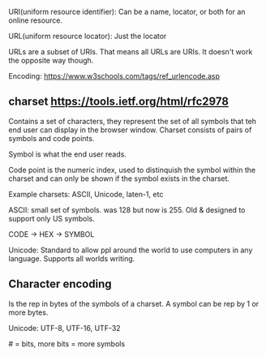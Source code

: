 URI(uniform resource identifier): Can be a name, locator, or both for an online resource.

URL(uniform resource locator): Just the locator

URLs are a subset of URIs. That means all URLs are URIs. It doesn't work the opposite way though.


Encoding: https://www.w3schools.com/tags/ref_urlencode.asp


## charset https://tools.ietf.org/html/rfc2978

Contains a set of characters, they represent the set of all symbols that teh end user can display in the browser window. Charset consists of pairs of symbols and code points.

Symbol is what the end user reads.

Code point is the numeric index, used to distinquish the symbol within the charset and can only be shown if the symbol exists in the charset.

Example charsets: ASCII, Unicode, laten-1, etc


ASCII: small set of symbols. was 128 but now is 255. Old & designed to support only US symbols. 


CODE -> HEX -> SYMBOL


Unicode: Standard to allow ppl around the world to use computers in any language. Supports all worlds writing. 

## Character encoding

Is the rep in bytes of the symbols of a charset. A symbol can be rep by 1 or more bytes.

Unicode: UTF-8, UTF-16, UTF-32

\# = bits, more bits = more symbols
 










